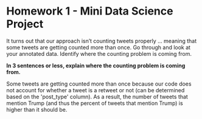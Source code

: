 # Homework 1 - Mini Data Science Project

It turns out that our approach isn’t counting tweets properly … meaning that some tweets are getting counted more than once.  Go through and look at your annotated data.  Identify where the counting problem is coming from.

**In 3 sentences or less, explain where the counting problem is coming from.**

Some tweets are getting counted more than once because our code does not account for whether a tweet is a retweet or not (can be determined based on the 'post_type' column).  As a result, the number of tweets that mention Trump (and thus the percent of tweets that mention Trump) is higher than it should be.
